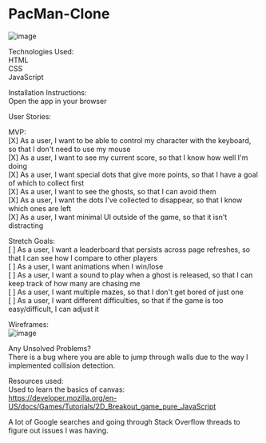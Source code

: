 # PacMan-Clone


![image](https://user-images.githubusercontent.com/99563824/169315999-fbd5fb0b-c9d9-497f-9f23-1980e82e1f7a.png)


Technologies Used: <br />
HTML <br />
CSS <br />
JavaScript <br />

Installation Instructions: <br />
Open the app in your browser <br />

User Stories: <br />

MVP: <br />
[X] As a user, I want to be able to control my character with the keyboard, so that I don't need to use my mouse <br />
[X] As a user, I want to see my current score, so that I know how well I'm doing <br />
[X] As a user, I want special dots that give more points, so that I have a goal of which to collect first <br />
[X] As a user, I want to see the ghosts, so that I can avoid them <br />
[X] As a user, I want the dots I've collected to disappear, so that I know which ones are left <br />
[X] As a user, I want minimal UI outside of the game, so that it isn't distracting <br />

Stretch Goals: <br />
[ ] As a user, I want a leaderboard that persists across page refreshes, so that I can see how I compare to other players <br />
[ ] As a user, I want animations when I win/lose <br />
[ ] As a user, I want a sound to play when a ghost is released, so that I can keep track of how many are chasing me <br />
[ ] As a user, I want multiple mazes, so that I don't get bored of just one <br />
[ ] As a user, I want different difficulties, so that if the game is too easy/difficult, I can adjust it <br />

Wireframes: <br />
![image](https://user-images.githubusercontent.com/99563824/169320361-df6b0c0f-fdf3-461c-9372-872629594883.png)

Any Unsolved Problems? <br />
There is a bug where you are able to jump through walls due to the way I implemented collision detection. <br />

Resources used: <br />
Used to learn the basics of canvas: <br />
https://developer.mozilla.org/en-US/docs/Games/Tutorials/2D_Breakout_game_pure_JavaScript <br />

A lot of Google searches and going through Stack Overflow threads to figure out issues I was having.
